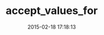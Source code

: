 ---
layout: post
title:  "accept_values_for"
repo:   "bogdan/accept_values_for"
date:   2015-02-18 17:18:13
gemurl: https://github.com/bogdan/accept_values_for
---